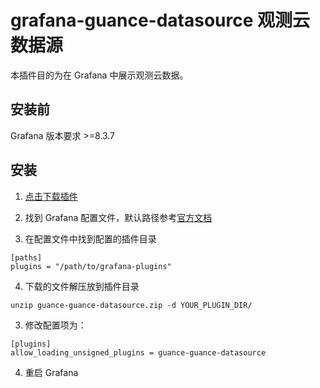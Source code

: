 # grafana-guance-datasource 观测云数据源

本插件目的为在 Grafana 中展示观测云数据。

## 安装前

Grafana 版本要求 >=8.3.7

## 安装

1. [点击下载插件](https://static.guance.com/grafana-plugins/guance-guance-datasource.zip)

2. 找到 Grafana 配置文件，默认路径参考[官方文档](https://grafana.com/docs/grafana/latest/setup-grafana/configure-grafana/#configuration-file-location)

3. 在配置文件中找到配置的插件目录

```
[paths]
plugins = "/path/to/grafana-plugins"
```

4. 下载的文件解压放到插件目录
```
unzip guance-guance-datasource.zip -d YOUR_PLUGIN_DIR/
```

3. 修改配置项为：
```
[plugins]
allow_loading_unsigned_plugins = guance-guance-datasource
```

4. 重启 Grafana